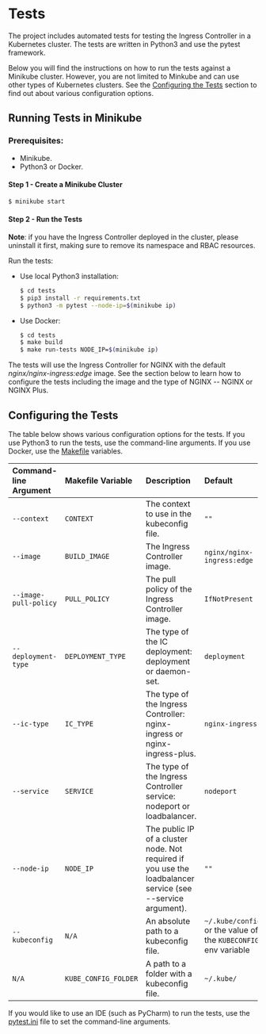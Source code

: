 # Tests

The project includes automated tests for testing the Ingress Controller in a Kubernetes cluster. The tests are written in Python3 and use the pytest framework.

Below you will find the instructions on how to run the tests against a Minikube cluster. However, you are not limited to Minkube and can use other types of Kubernetes clusters. See the [Configuring the Tests](#configuring-the-tests) section to find out about various configuration options.

## Running Tests in Minikube

### Prerequisites:

* Minikube. 
* Python3 or Docker.

#### Step 1 - Create a Minikube Cluster

```bash
$ minikube start
```

#### Step 2 - Run the Tests
 
**Note**: if you have the Ingress Controller deployed in the cluster, please uninstall it first, making sure to remove its namespace and RBAC resources.

Run the tests:
* Use local Python3 installation:
    ```bash
    $ cd tests
    $ pip3 install -r requirements.txt
    $ python3 -m pytest --node-ip=$(minikube ip)
    ```
* Use Docker:
    ```bash
    $ cd tests
    $ make build
    $ make run-tests NODE_IP=$(minikube ip)
    ```
The tests will use the Ingress Controller for NGINX with the default *nginx/nginx-ingress:edge* image. See the section below to learn how to configure the tests including the image and the type of NGINX -- NGINX or NGINX Plus.

## Configuring the Tests

The table below shows various configuration options for the tests. If you use Python3 to run the tests, use the command-line arguments. If you use Docker, use the [Makefile](Makefile) variables.


| Command-line Argument | Makefile Variable | Description | Default |
| :----------------------- | :------------ | :------------ | :----------------------- |
| `--context` | `CONTEXT` | The context to use in the kubeconfig file. | `""` |
| `--image` | `BUILD_IMAGE` | The Ingress Controller image. | `nginx/nginx-ingress:edge` |
| `--image-pull-policy` | `PULL_POLICY` | The pull policy of the Ingress Controller image. | `IfNotPresent` |
| `--deployment-type` | `DEPLOYMENT_TYPE` | The type of the IC deployment: deployment or daemon-set. | `deployment` |
| `--ic-type` | `IC_TYPE` | The type of the Ingress Controller: nginx-ingress or nginx-ingress-plus. | `nginx-ingress` |
| `--service` | `SERVICE` | The type of the Ingress Controller service: nodeport or loadbalancer. | `nodeport` |
| `--node-ip` | `NODE_IP` | The public IP of a cluster node. Not required if you use the loadbalancer service (see --service argument). | `""` |
| `--kubeconfig` | `N/A` | An absolute path to a kubeconfig file. | `~/.kube/config` or the value of the `KUBECONFIG` env variable |
| `N/A` | `KUBE_CONFIG_FOLDER` | A path to a folder with a kubeconfig file. | `~/.kube/` |

If you would like to use an IDE (such as PyCharm) to run the tests, use the [pytest.ini](pytest.ini) file to set the command-line arguments.